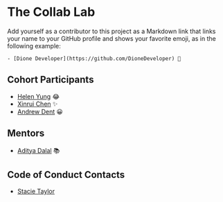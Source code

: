 # The Collab Lab

Add yourself as a contributor to this project as a Markdown link that links your name to your GitHub profile and shows your favorite emoji, as in the following example:

    - [Dione Developer](https://github.com/DioneDeveloper) 💅

## Cohort Participants

- [Helen Yung](https://github.com/h-yung) 😂
- [Xinrui Chen](https://github.com/xynree) ✨
- [Andrew Dent](https://github.com/andentx) 😀

## Mentors

- [Aditya Dalal](https://github.com/adidalal) :books:

## Code of Conduct Contacts

- [Stacie Taylor](https://github.com/stacietaylorcima)

